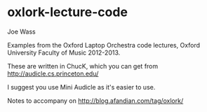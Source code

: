 oxlork-lecture-code
===================

Joe Wass

Examples from the Oxford Laptop Orchestra code lectures, Oxford University Faculty of Music 2012-2013.

These are written in ChucK, which you can get from http://audicle.cs.princeton.edu/

I suggest you use Mini Audicle as it's easier to use.

Notes to accompany on http://blog.afandian.com/tag/oxlork/
